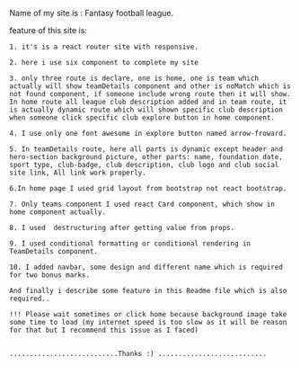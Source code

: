 Name of my site is : Fantasy football league.

feature of this site is:

    1. it's is a react router site with responsive.

    2. here i use six component to complete my site

    3. only three route is declare, one is home, one is team which actually will show teamDetails component and other is noMatch which is not found component, if someone include wrong route then it will show. In home route all league club description added and in team route, it is actually dynamic route which will shown specific club description when someone click specific club explore button in home component.

    4. I use only one font awesome in explore button named arrow-froward.

    5. In teamDetails route, here all parts is dynamic except header and hero-section background picture, other parts: name, foundation date, sport type, club-badge, club description, club logo and club social site link, All link work properly.

    6.In home page I used grid layout from bootstrap not react bootstrap.

    7. Only teams component I used react Card component, which show in home component actually.

    8. I used  destructuring after getting value from props.

    9. I used conditional formatting or conditional rendering in TeamDetails component.

    10. I added navbar, some design and different name which is required for two bonus marks.

    And finally i describe some feature in this Readme file which is also required..

    !!! Please wait sometimes or click home because background image take some time to load (my internet speed is too slow as it will be reason  for that but I recommend this issue as I faced) 
    

    ...........................Thanks :) ...........................